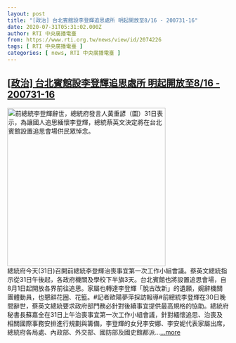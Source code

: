```yaml
---
layout: post
title: "[政治] 台北賓館設李登輝追思處所 明起開放至8/16 - 200731-16"
date: 2020-07-31T05:31:02.000Z
author: RTI 中央廣播電臺
from: https://www.rti.org.tw/news/view/id/2074226
tags: [ RTI 中央廣播電臺 ]
categories: [ news, RTI 中央廣播電臺 ]
---
```

<!--1596173462000-->
[[政治] 台北賓館設李登輝追思處所 明起開放至8/16 - 200731-16](https://www.rti.org.tw/news/view/id/2074226)
------

<div>
<img src="https://static.rti.org.tw/assets/thumbnails/2020/07/31/20200731000047M.jpg" width="360" alt="前總統李登輝辭世，總統府發言人黃重諺（圖）31日表示，為讓國人追思緬懷李登輝，總統蔡英文決定將在台北賓館設置追思會場供民眾悼念。" title="前總統李登輝辭世，總統府發言人黃重諺（圖）31日表示，為讓國人追思緬懷李登輝，總統蔡英文決定將在台北賓館設置追思會場供民眾悼念。"><br>總統府今天(31日)召開前總統李登輝治喪事宜第一次工作小組會議。蔡英文總統指示從31日午後起，各政府機關及學校下半旗3天。台北賓館也將設置追思會場，自8月1日起開放各界前往追思。家屬也轉達李登輝「脫古改新」的遺願，婉辭機關團體動員，也懇辭花圈、花籃。#記者歐陽夢萍採訪報導#前總統李登輝在30日晚間辭世，蔡英文總統要求政府部門務必針對後續事宜提供最高規格的協助。總統府秘書長蘇嘉全在31日上午治喪事宜第一次工作小組會議，針對緬懷追思、治喪及相關國際事務安排進行規劃與籌備，李登輝的女兒李安娜、李安妮代表家屬出席，總統府各局處、內政部、外交部、國防部及國史館都派...<a target="_blank" href="https://www.rti.org.tw/news/view/id/2074226">...more</a>
</div>
